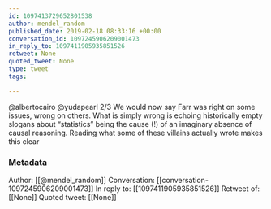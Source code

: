 ```yaml
---
id: 1097413729652801538
author: mendel_random
published_date: 2019-02-18 08:33:16 +00:00
conversation_id: 1097245906209001473
in_reply_to: 1097411905935851526
retweet: None
quoted_tweet: None
type: tweet
tags:

---
```


@albertocairo @yudapearl 2/3 We would now say Farr was right on some issues, wrong on others. What is simply wrong is echoing historically empty slogans about “statistics” being the cause (!) of an imaginary absence of causal reasoning. Reading what some of these villains actually wrote makes this clear

### Metadata

Author: [[@mendel_random]]
Conversation: [[conversation-1097245906209001473]]
In reply to: [[1097411905935851526]]
Retweet of: [[None]]
Quoted tweet: [[None]]
